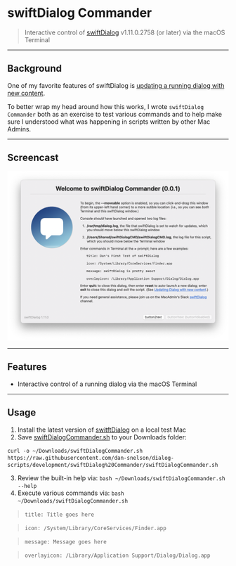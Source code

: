 # swiftDialog Commander

> Interactive control of [swiftDialog](https://github.com/bartreardon/swiftDialog/releases) v1.11.0.2758 (or later) via the macOS Terminal

---

## Background

One of my favorite features of swiftDialog is [updating a running dialog with new content](https://github.com/bartreardon/swiftDialog/wiki/Updating-Dialog-with-new-content--\(v1.9.0).

To better wrap my head around how this works, I wrote `swiftDialog Commander` both as an exercise to test various commands and to help make sure I understood what was happening in scripts written by other Mac Admins.

---

## Screencast

[<img alt="swiftDialog Commander" width="650px" src="images/screencast_still_image.png" />](https://rumble.com/c/c-1599024)

---

## Features

- Interactive control of a running dialog via the macOS Terminal

---

## Usage

1. Install the latest version of [switftDialog](https://github.com/bartreardon/swiftDialog/releases) on a local test Mac 
2. Save [swiftDialogCommander.sh](https://raw.githubusercontent.com/dan-snelson/dialog-scripts/development/swiftDialog%20Commander/swiftDialogCommander.sh) to your Downloads folder:
```console
curl -o ~/Downloads/swiftDialogCommander.sh https://raw.githubusercontent.com/dan-snelson/dialog-scripts/development/swiftDialog%20Commander/swiftDialogCommander.sh
```
3. Review the built-in help via: `bash ~/Downloads/swiftDialogCommander.sh --help`
4. Execute various commands via: `bash ~/Downloads/swiftDialogCommander.sh`
> `title: Title goes here`

> `icon: /System/Library/CoreServices/Finder.app`

> `message: Message goes here`

> `overlayicon: /Library/Application Support/Dialog/Dialog.app`
